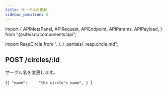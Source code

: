 ```yaml
---
title: サークルの更新
sidebar_position: 5
---
```


import {
  APIMetaPanel,
  APIRequest,
  APIEndpoint,
  APIParams,
  APIPayload,
} from "@site/src/components/api";

import RespCircle from "../../_partials/_resp.circle.md";

## POST /circles/:id

サークル名を変更します。

<APIEndpoint url="/circles/:id" />

<APIMetaPanel scope="CIRCLES:WRITE" />

<APIParams p-id="The ID of circle." p-id-required={true} />

<APIPayload>{`{
  "name":     "the circle's name",
}
`}</APIPayload>

<APIRequest
  title="Update a Circle"
  method="POST"
  url='/circles/a465ffdb-4441-4cb9-8b45-00cf79dfbc46 --data &apos;{"name": "Circle Name"}&apos;'
/>

<RespCircle />
